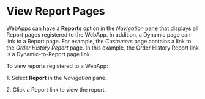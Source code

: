 # View Report Pages

WebApps can have a **Reports** option in the *Navigation* pane that
displays all Report pages registered to the WebApp. In addition, a
Dynamic page can link to a Report page. For example, the *Customers*
page contains a link to the *Order History Report* page. In this
example, the Order History Report link is a Dynamic-to-Report page link.

To view reports registered to a WebApp:

1\. Select **Report** in the *Navigation* pane.

2\. Click a Report link to view the report.
